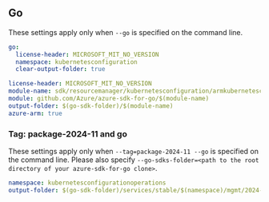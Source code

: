 ## Go

These settings apply only when `--go` is specified on the command line.

```yaml $(go) && !$(track2)
go:
  license-header: MICROSOFT_MIT_NO_VERSION
  namespace: kubernetesconfiguration
  clear-output-folder: true
```

``` yaml $(go) && $(track2)
license-header: MICROSOFT_MIT_NO_VERSION
module-name: sdk/resourcemanager/kubernetesconfiguration/armkubernetesconfiguration
module: github.com/Azure/azure-sdk-for-go/$(module-name)
output-folder: $(go-sdk-folder)/$(module-name)
azure-arm: true
```

### Tag: package-2024-11 and go

These settings apply only when `--tag=package-2024-11 --go` is specified on the command line.
Please also specify `--go-sdks-folder=<path to the root directory of your azure-sdk-for-go clone>`.

```yaml $(tag) == 'package-2024-11' && $(go)
namespace: kubernetesconfigurationoperations
output-folder: $(go-sdk-folder)/services/stable/$(namespace)/mgmt/2024-11-01/$(namespace)
```
